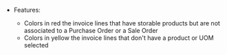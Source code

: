  - Features:
    
      - Colors in red the invoice lines that have storable products but
        are not associated to a Purchase Order or a Sale Order
      - Colors in yellow the invoice lines that don't have a product or
        UOM selected
